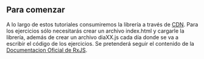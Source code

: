 ## Para comenzar

A lo largo de estos tutoriales consumiremos la librería a través de [CDN](https://cdnjs.com/libraries/rxjs). Para los ejercicios sólo necesitarás crear un archivo index.html y cargarle la librería, además de crear un archivo diaXX.js cada día donde se va a escribir el código de los ejercicios. Se pretenderá seguir el contenido de la [Documentacion Oficial de RxJS](https://rxjs.dev/).

